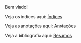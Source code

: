 Bem vindo!

Veja os índices aqui: [Índices](indices/)

Veja as anotações aqui: [Anotações](anotacoes/)

Veja a bibliografia aqui: [Resumos](bibliografia/)
